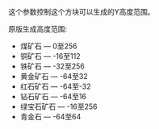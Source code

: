 这个参数控制这个方块可以生成的Y高度范围。

原版生成高度范围:

* 煤矿石 — 0至256
* 铜矿石 — -16至112
* 铁矿石 — -32至256
* 黄金矿石 — -64至32
* 红石矿石 — -64至-32
* 钻石矿石 — -64至16
* 绿宝石矿石 — -16至256
* 青金石 — -64至64
